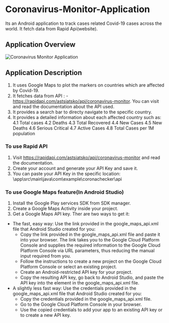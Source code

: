 # Coronavirus-Monitor-Application
Its an Android application to track cases related Covid-19 cases across the world. It fetch data from Rapid Api(website).

## Application Overview
![Coronavirus Monitor Application](images/ApplicationOverview/20200329_160926.gif)

## Application Description
1. It uses Google Maps to plot the markers on countries which are affected by Covid-19.
2. It fetches data from API : - https://rapidapi.com/astsiatsko/api/coronavirus-monitor. You can visit and read the documentation about the API used.
3. It provides a search bar to directy navigate to the specific country.
4. It provides a detailed information about each affected country such as:
 4.1 Total cases
 4.2 Deaths
 4.3 Total Recovered
 4.4 New Cases
 4.5 New Deaths
 4.6 Serious Critical 
 4.7 Active Cases
 4.8 Total Cases per 1M population

### To use Rapid API
1. Visit https://rapidapi.com/astsiatsko/api/coronavirus-monitor and read the documentation.
2. Create your account and generate your API Key and save it.
3. You can paste your API Key in the specific location: \app\src\main\java\com\example\coronachecker\api

### To use Google Maps feature(In Android Studio)
1. Install the Google Play services SDK from SDK manager.
2. Create a Google Maps Activity inside your project.
3. Get a Google Maps API key. Ther are two ways to get it:
 * The fast, easy way: Use the link provided in the google_maps_api.xml file that Android Studio created for you:
	- Copy the link provided in the google_maps_api.xml file and paste it into your browser. The link takes you to the Google Cloud Platform Console and supplies the required information to the Google Cloud Platform Console via URL parameters, thus reducing the manual input required from you.
	- Follow the instructions to create a new project on the Google Cloud Platform Console or select an existing project.
	- Create an Android-restricted API key for your project.
	- Copy the resulting API key, go back to Android Studio, and paste the API key into the <string> element in the google_maps_api.xml file.
 * A slightly less fast way: Use the credentials provided in the google_maps_api.xml file that Android Studio created for you:
	- Copy the credentials provided in the google_maps_api.xml file.
	- Go to the Google Cloud Platform Console in your browser.
	- Use the copied credentials to add your app to an existing API key or to create a new API key.
